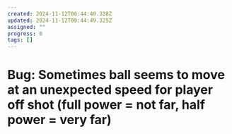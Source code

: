 ```yaml
---
created: 2024-11-12T00:44:49.328Z
updated: 2024-11-12T00:44:49.325Z
assigned: ""
progress: 0
tags: []
---
```


# Bug: Sometimes ball seems to move at an unexpected speed for player off shot (full power = not far, half power = very far)

